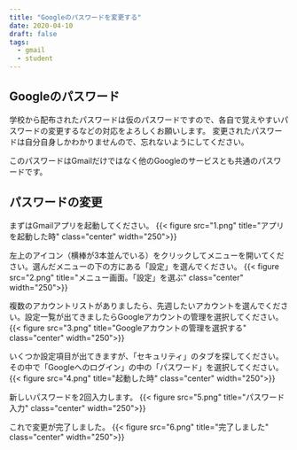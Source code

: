 ```yaml
---
title: "Googleのパスワードを変更する"
date: 2020-04-10
draft: false
tags: 
  - gmail
  - student
---
```

## Googleのパスワード
学校から配布されたパスワードは仮のパスワードですので、各自で覚えやすいパスワードの変更するなどの対応をよろしくお願いします。
変更されたパスワードは自分自身しかわかりませんので、忘れないようにしてください。

このパスワードはGmailだけではなく他のGoogleのサービスとも共通のパスワードです。


## パスワードの変更
まずはGmailアプリを起動してください。
{{< figure src="1.png" title="アプリを起動した時" class="center" width="250">}}


左上のアイコン（横棒が3本並んでいる）をクリックしてメニューを開いてください。選んだメニューの下の方にある「設定」を選んでください。
{{< figure src="2.png" title="メニュー画面。「設定」を選ぶ" class="center" width="250">}}


複数のアカウントリストがありましたら、先週したいアカウントを選んでください。設定一覧が出てきましたらGoogleアカウントの管理を選択してください。
{{< figure src="3.png" title="Googleアカウントの管理を選択する" class="center" width="250">}}


いくつか設定項目が出てきますが、「セキュリティ」のタブを探してください。その中で「Googleへのログイン」の中の「パスワード」を選択してください。
{{< figure src="4.png" title="起動した時" class="center" width="250">}}


新しいパスワードを2回入力します。
{{< figure src="5.png" title="パスワード入力" class="center" width="250">}}

これで変更が完了しました。
{{< figure src="6.png" title="完了しました" class="center" width="250">}}



